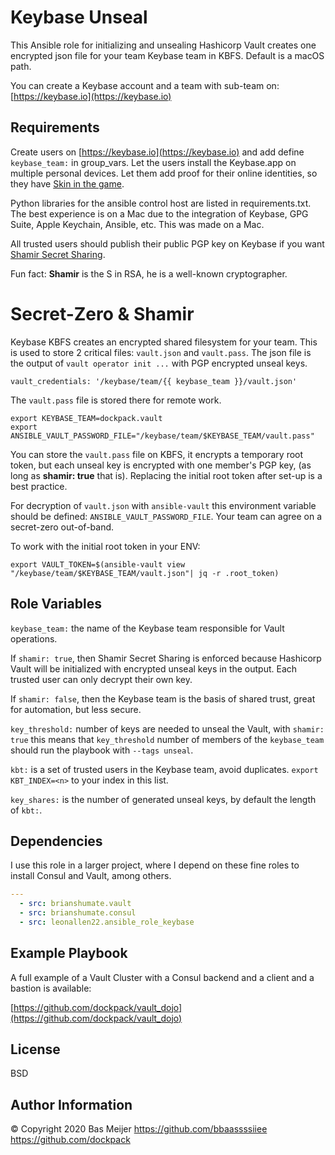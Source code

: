 Keybase Unseal
==============

This Ansible role for initializing and unsealing Hashicorp Vault creates one
encrypted json file for your team Keybase team in KBFS. Default is a macOS path.

You can create a Keybase account and a team with sub-team on:
[https://keybase.io](https://keybase.io)

Requirements
------------

Create users on [https://keybase.io](https://keybase.io) and add define
`keybase_team:` in group_vars. Let the users install the Keybase.app on
multiple personal devices. Let them add proof for their online identities, so
they have [Skin in the game](https://en.wikipedia.org/wiki/Skin_in_the_Game_(book)).

Python libraries for the ansible control host are listed in requirements.txt.
The best experience is on a Mac due to the integration of Keybase, GPG Suite,
Apple Keychain, Ansible, etc. This was made on a Mac.

All trusted users should publish their public PGP key on Keybase if you want
[Shamir Secret Sharing](https://en.wikipedia.org/wiki/Shamir%27s_Secret_Sharing).

Fun fact: **Shamir** is the S in RSA, he is a well-known cryptographer.

Secret-Zero & Shamir
====================
Keybase KBFS creates an encrypted shared filesystem for your team. This is used
to store 2 critical files: `vault.json` and `vault.pass`. The json file is the
output of `vault operator init ...` with PGP encrypted unseal keys.

```
vault_credentials: '/keybase/team/{{ keybase_team }}/vault.json'
```

The `vault.pass` file is stored there for remote work.

```
export KEYBASE_TEAM=dockpack.vault
export ANSIBLE_VAULT_PASSWORD_FILE="/keybase/team/$KEYBASE_TEAM/vault.pass"
```

You can store the `vault.pass` file on KBFS, it encrypts a temporary root token,
but each unseal key is encrypted with one member's PGP key,
(as long as **shamir: true** that is). Replacing the initial root token after
set-up is a best practice.

For decryption of `vault.json` with `ansible-vault` this environment
variable should be defined: `ANSIBLE_VAULT_PASSWORD_FILE`. Your team can agree
on a secret-zero out-of-band.

To work with the initial root token in your ENV:
```
export VAULT_TOKEN=$(ansible-vault view "/keybase/team/$KEYBASE_TEAM/vault.json"| jq -r .root_token)
```

Role Variables
--------------

`keybase_team:` the name of the Keybase team responsible for Vault operations.

If `shamir: true`, then Shamir Secret Sharing is enforced because Hashicorp
Vault will be initialized with encrypted unseal keys in the output. Each
trusted user can only decrypt their own key.

If `shamir: false`, then the Keybase team is the basis of shared trust, great
for automation, but less secure.

`key_threshold:` number of keys are needed to unseal the Vault, with
`shamir: true` this means that `key_threshold` number of members of the
`keybase_team` should run the playbook with `--tags unseal`.

`kbt:` is a set of trusted users in the Keybase team, avoid duplicates.
`export KBT_INDEX=<n>` to your index in this list.

`key_shares:` is the number of generated unseal keys, by default the length of `kbt:`.

Dependencies
------------
I use this role in a larger project, where I depend on these fine roles to
install Consul and Vault, among others.

```yaml
---
  - src: brianshumate.vault
  - src: brianshumate.consul
  - src: leonallen22.ansible_role_keybase
```

Example Playbook
----------------

A full example of a Vault Cluster with a Consul backend and a client and a
bastion is available:

[https://github.com/dockpack/vault_dojo](https://github.com/dockpack/vault_dojo)

License
-------

BSD

Author Information
------------------
© Copyright 2020 Bas Meijer
https://github.com/bbaassssiiee
https://github.com/dockpack
